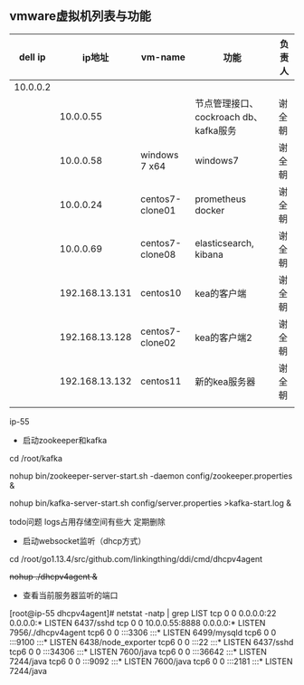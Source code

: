 ## vmware虚拟机列表与功能

| dell ip  | ip地址         | vm-name         | 功能                                   | 负责人 |
| -------- | -------------- | --------------- | -------------------------------------- | ------ |
| 10.0.0.2 |                |                 |                                        |        |
|          | 10.0.0.55      |                 | 节点管理接口、 cockroach db、kafka服务 | 谢全朝 |
|          | 10.0.0.58      | windows 7 x64   | windows7                               | 谢全朝 |
|          | 10.0.0.24      | centos7-clone01 | prometheus docker                      | 谢全朝 |
|          | 10.0.0.69      | centos7-clone08 | elasticsearch, kibana                  | 谢全朝 |
|          | 192.168.13.131 | centos10        | kea的客户端                            | 谢全朝 |
|          | 192.168.13.128 | centos7-clone02 | kea的客户端2                           | 谢全朝 |
|          | 192.168.13.132 | centos11        | 新的kea服务器                          | 谢全朝 |
|          |                |                 |                                        |        |



ip-55

- 启动zookeeper和kafka

cd /root/kafka

nohup bin/zookeeper-server-start.sh -daemon config/zookeeper.properties &

nohup bin/kafka-server-start.sh config/server.properties >kafka-start.log &

todo问题 logs占用存储空间有些大 定期删除

- 启动websocket监听（dhcp方式）

cd /root/go1.13.4/src/github.com/linkingthing/ddi/cmd/dhcpv4agent

~~nohup ./dhcpv4agent &~~



- 查看当前服务器监听的端口

[root@ip-55 dhcpv4agent]# netstat -natp | grep LIST
tcp        0      0 0.0.0.0:22              0.0.0.0:*               LISTEN      6437/sshd
tcp        0      0 10.0.0.55:8888          0.0.0.0:*               LISTEN      7956/./dhcpv4agent
tcp6       0      0 :::3306                 :::*                    LISTEN      6499/mysqld
tcp6       0      0 :::9100                 :::*                    LISTEN      6438/node_exporter
tcp6       0      0 :::22                   :::*                    LISTEN      6437/sshd
tcp6       0      0 :::34306                :::*                    LISTEN      7600/java
tcp6       0      0 :::36642                :::*                    LISTEN      7244/java
tcp6       0      0 :::9092                 :::*                    LISTEN      7600/java
tcp6       0      0 :::2181                 :::*                    LISTEN      7244/java









